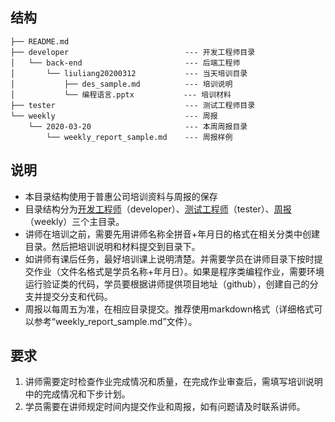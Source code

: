 ## 结构


```
├── README.md
├── developer                          --- 开发工程师目录
│   └── back-end                       --- 后端工程师
│       └── liuliang20200312           --- 当天培训目录
│           ├── des_sample.md          --- 培训说明
│           └── 编程语言.pptx           --- 培训材料
├── tester                             --- 测试工程师目录
└── weekly                             --- 周报
    └── 2020-03-20                     --- 本周周报目录
        └── weekly_report_sample.md    --- 周报样例
```

## 说明
* 本目录结构使用于普惠公司培训资料与周报的保存
* 目录结构分为[开发工程师][developer]（developer）、[测试工程师][tester]（tester）、[周报][weekly]（weekly）三个主目录。
* 讲师在培训之前，需要先用讲师名称全拼音+年月日的格式在相关分类中创建目录。然后把培训说明和材料提交到目录下。
* 如讲师有课后任务，最好培训课上说明清楚。并需要学员在讲师目录下按时提交作业（文件名格式是学员名称+年月日）。如果是程序类编程作业，需要环境运行验证类的代码，学员要根据讲师提供项目地址（github），创建自己的分支并提交分支和代码。
* 周报以每周五为准，在相应目录提交。推荐使用markdown格式（详细格式可以参考“weekly_report_sample.md”文件）。

## 要求
1. 讲师需要定时检查作业完成情况和质量，在完成作业审查后，需填写培训说明中的完成情况和下步计划。
2. 学员需要在讲师规定时间内提交作业和周报，如有问题请及时联系讲师。

[developer]: https://github.com/phTask2020/task/tree/master/developer
[tester]: https://github.com/phTask2020/task/tree/master/tester
[weekly]: https://github.com/phTask2020/task/tree/master/weekly